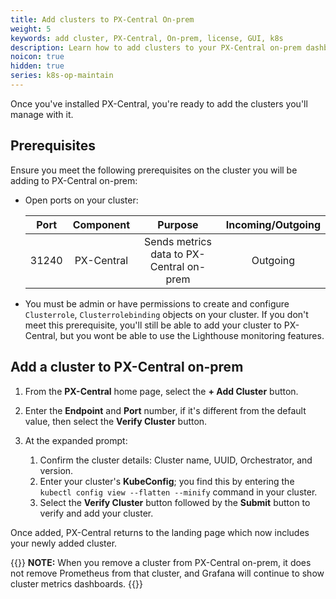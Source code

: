 ```yaml
---
title: Add clusters to PX-Central On-prem
weight: 5
keywords: add cluster, PX-Central, On-prem, license, GUI, k8s
description: Learn how to add clusters to your PX-Central on-prem dashboard.
noicon: true
hidden: true
series: k8s-op-maintain
---
```


Once you've installed PX-Central, you're ready to add the clusters you'll manage with it.

## Prerequisites

Ensure you meet the following prerequisites on the cluster you will be adding to PX-Central on-prem:

* Open ports on your cluster:

    | Port | Component | Purpose | Incoming/Outgoing |
    | :---: |:---:|:---:|:---:|
    | 31240 | PX-Central | Sends metrics data to PX-Central on-prem | Outgoing |

* You must be admin or have permissions to create and configure `Clusterrole`, `Clusterrolebinding` objects on your cluster. If you don't meet this prerequisite, you'll still be able to add your cluster to PX-Central, but you wont be able to use the Lighthouse monitoring features.

## Add a cluster to PX-Central on-prem

1. From the **PX-Central** home page, select the **+ Add Cluster** button.
2. Enter the **Endpoint** and **Port** number, if it's different from the default value, then select the **Verify Cluster** button.
3. At the expanded prompt:

    1. Confirm the cluster details: Cluster name, UUID, Orchestrator, and version.
    2. Enter your cluster's **KubeConfig**; you find this by entering the `kubectl config view --flatten --minify` command in your cluster.
    3. Select the **Verify Cluster** button followed by the **Submit** button to verify and add your cluster.

Once added, PX-Central returns to the landing page which now includes your newly added cluster.

{{<info>}}
**NOTE:** When you remove a cluster from PX-Central on-prem, it does not remove Prometheus from that cluster, and Grafana will continue to show cluster metrics dashboards.
{{</info>}}